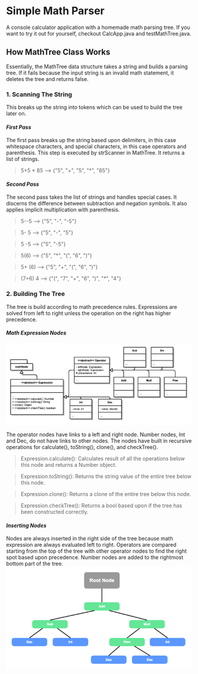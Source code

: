 # Simple Math Parser
A console calculator application with a homemade math parsing tree. If you want to try it out for yourself, checkout CalcApp.java and testMathTree.java.

## How MathTree Class Works
Essentially, the MathTree data structure takes a string and builds a parsing tree. If it fails because the input string is an invalid math statement, it deletes the tree and returns false.

### 1. Scanning The String
This breaks up the string into tokens which can be used to build the tree later on.
#### _First Pass_
The first pass breaks up the string based upon delimiters, in this case whitespace characters, and special characters, in this case operators and parenthesis. This step is executed by strScanner in MathTree. It returns a list of strings.
>5+5 * 85 --> {"5", "+", "5", "*", "85"}
#### _Second Pass_
The second pass takes the list of strings and handles special cases. It discerns the difference between subtraction and negation symbols. It also applies implicit multiplication with parenthesis.
>5--5 --> {"5", "-", "-5"}

>5- 5 --> {"5", "-", "5"}

>5 -5 --> {"5", "-5"}

>5(6) --> {"5", "*", "(", "6", ")"}

>5+ (6) --> {"5", "+", "(", "6", ")"}

>(7+6) 4 --> {"(", "7", "+", "6", ")", "*", "4"}
### 2. Building The Tree
The tree is build according to math precedence rules. Expressions are solved from left to right unless the operation on the right has higher precedence.
#### _Math Expression Nodes_
![Math Nodes UML](Diagrams/MathNodesUml.png)

The operator nodes have links to a left and right node. Number nodes, Int and Dec, do not have links to other nodes. The nodes have built in recursive operations for calculate(), toString(), clone(), and checkTree().
>Expression.calculate(): Calculates result of all the operations below this node and returns a Number object.

>Expression.toString(): Returns the string value of the entire tree below this node.

>Expression.clone(): Returns a clone of the entire tree below this node.

>Expression.checkTree(): Returns a bool based upon if the tree has been constructed correctly.

#### _Inserting Nodes_
Nodes are always inserted in the right side of the tree because math expression are always evaluated left to right. Operators are compared starting from the top of the tree with other operator nodes to find the right spot based upon precedence. Number nodes are added to the rightmost bottom part of the tree.
![Math Tree Diagram](Diagrams/treediagram.png)
